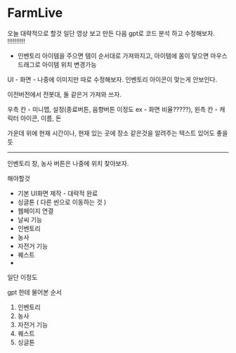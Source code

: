 # FarmLive

오늘 대략적으로 할것
일단 영상 보고 만든 다음 gpt로 코드 분석 하고 수정해보자. !!!!!!!!!!
- 인벤토리
  아이템을 주으면 템이 순서대로 가져와지고, 아이템에 몸이 닿으면
  마우스 드래그로 아이템 위치 변경가능
  


UI - 화면 - 나중에 이미지만 따로 수정해보자. 인벤토리 아이콘이 맞는게 안보인다. 

이전버전에서 전봇대, 돌 같은거 가져와 쓰자.

우측 칸 - 미니맵, 설정(종료버튼, 음향버튼 이정도 ex - 화면 비율?????),
왼측 칸 - 캐릭터 아이콘, 이름, 돈

가운데 위에 현재 시간이나, 현재 있는 곳에 장소 같은것을 알려주는 텍스트 있어도 좋을 듯

-------------------------------------------------------

인벤토리 창, 농사 버튼은 나중에 위치 찾아보자.

해야할것
- 기본 UI화면 제작 - 대략적 완료
- 싱글톤 ( 다른 씬으로 이동하는 것 )
- 웹페이지 연결
- 날씨 기능
- 인벤토리
- 농사
- 자전거 기능
- 퀘스트
- 
일단 이정도

gpt 한테 물어본 순서 

1. 인벤토리
2. 농사
3. 자전거 기능
4. 퀘스트
5. 싱글톤

